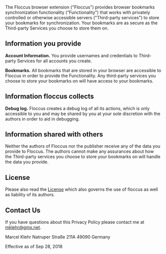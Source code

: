 The Floccus browser extension ("Floccus") provides browser bookmarks synchronization functionality (“Functionality”) that works with privately controlled or otherwise accessible servers ("Third-party services") to store your bookmarks for synchronization. Your bookmarks are as secure as the Third-party Services you choose to store them on.

## Information you provide

**Account Information.** You provide usernames and credentials to Third-party Services for all accounts you create.

**Bookmarks.** All bookmarks that are stored in your browser are accessible to Floccus in order to provide the Functionality. Any third-party services you choose to store your bookmarks on will have access to your bookmarks.

## Information floccus collects

**Debug log.** Floccus creates a debug log of all its actions, which is only accessible to you and may be shared by you at your sole discretion with the authors in order to aid in debugging.

## Information shared with others

Neither the authors of Floccus nor the publisher receive any of the data you provide to Floccus. The authors cannot make any assurances about how the Third-party services you choose to store your bookmarks on will handle the data you provide.

## License

Please also read the [License](./license) which also governs the use of floccus as well as liability of its authors.

## Contact Us

If you have questions about this Privacy Policy please contact me at mklehr@gmx.net.

Marcel Klehr
Natruper Straße 211A
49090
Germany

Effective as of Sep 28, 2018
